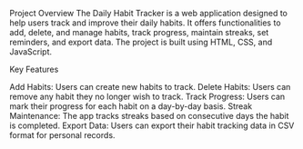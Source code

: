 Project Overview
The Daily Habit Tracker is a web application designed to help users track and improve their daily habits. It offers functionalities to add, delete, and manage habits, track progress, maintain streaks, set reminders, and export data. The project is built using HTML, CSS, and JavaScript.

Key Features

Add Habits: Users can create new habits to track.
Delete Habits: Users can remove any habit they no longer wish to track.
Track Progress: Users can mark their progress for each habit on a day-by-day basis.
Streak Maintenance: The app tracks streaks based on consecutive days the habit is completed.
Export Data: Users can export their habit tracking data in CSV format for personal records.
